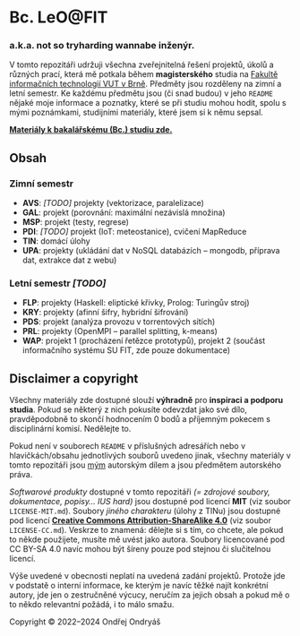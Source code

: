 # Bc. LeO@FIT
### a.k.a. not so tryharding wannabe inženýr.
V tomto repozitáři udržuji všechna zveřejnitelná řešení projektů, úkolů a různých prací, která mě potkala během **magisterského** studia na [Fakultě informačních technologií VUT v Brně](https://fit.vut.cz). Předměty jsou rozděleny na zimní a letní semestr. Ke každému předmětu jsou (či snad budou) v jeho `README` nějaké moje informace a poznatky, které se při studiu mohou hodit, spolu s mými poznámkami, studijními materiály, které jsem si k němu sepsal.

**[Materiály k bakalářskému (Bc.) studiu zde.](https://github.com/ondryaso/leoAtFit)**

## Obsah
### Zimní semestr
- **AVS**: _[TODO]_ projekty (vektorizace, paralelizace)
- **GAL**: projekt (porovnání: maximální nezávislá množina)
- **MSP**: projekt (testy, regrese)
- **PDI**: _[TODO]_ projekt (IoT: meteostanice), cvičení MapReduce
- **TIN**: domácí úlohy
- **UPA**: projekty (ukládání dat v NoSQL databázích – mongodb, příprava dat, extrakce dat z webu)


### Letní semestr _[TODO]_
- **FLP**: projekty (Haskell: eliptické křivky, Prolog: Turingův stroj)
- **KRY**: projekty (afinní šifry, hybridní šifrování)
- **PDS**: projekt (analýza provozu v torrentových sítích)
- **PRL**: projekty (OpenMPI – parallel splitting, k-means)
- **WAP**: projekt 1 (procházení řetězce prototypů), projekt 2 (součást informačního systému SU FIT, zde pouze dokumentace)

## Disclaimer a copyright
Všechny materiály zde dostupné slouží **výhradně** pro **inspiraci a podporu studia**. Pokud se některý z nich pokusíte odevzdat jako své dílo, pravděpodobně to skončí hodnocením 0 bodů a příjemným pokecem s disciplinární komisí. Nedělejte to.

Pokud není v souborech `README` v příslušných adresářích nebo v hlavičkách/obsahu jednotlivých souborů uvedeno jinak, všechny materiály v tomto repozitáři jsou [mým](mailto:xondry02@stud.fit.vut.cz) autorským dílem a jsou předmětem autorského práva.

_Softwarové produkty_ dostupné v tomto repozitáři _(= zdrojové soubory, dokumentace, popisy… IUS hard)_ jsou dostupné pod licencí **MIT** (viz soubor `LICENSE-MIT.md`). Soubory _jiného charakteru_ (úlohy z TINu) jsou dostupné pod licencí [**Creative Commons Attribution-ShareAlike 4.0**](https://creativecommons.org/licenses/by-sa/4.0/) (viz soubor `LICENSE-CC.md`). Veskrze to znamená: dělejte si s tím, co chcete, ale pokud to někde použijete, musíte mě uvést jako autora. Soubory licencované pod CC BY-SA 4.0 navíc mohou být šíreny pouze pod stejnou či slučitelnou licencí.

Výše uvedené v obecnosti neplatí na uvedená zadání projektů. Protože jde v podstatě o interní informace, ke kterým je navíc těžké najít konkrétní autory, jde jen o zestručněné výcucy, neručím za jejich obsah a pokud mě o to někdo relevantní požádá, i to málo smažu.

Copyright © 2022–2024 Ondřej Ondryáš

